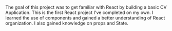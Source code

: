 The goal of this project was to get familiar with React by building a basic CV Application. This is the first React project I've completed on my own. 
I learned the use of components and gained a better understanding of React organization.
I also gained knowledge on props and State. 